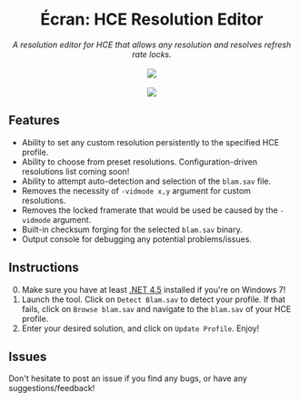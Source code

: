 <h1 align="center">Écran: HCE Resolution Editor</h1>
<p align="center">
	<i>A resolution editor for HCE that allows any resolution and resolves refresh rate locks.</i>
	<br><br>
	<img src="https://user-images.githubusercontent.com/10241434/34874894-df4ec85c-f7d5-11e7-900b-bc990ad799cc.png">
	<br><br>
	<img src="https://ci.appveyor.com/api/projects/status/isv41b4d477tid28?svg=true">
</p>

## Features

* Ability to set any custom resolution persistently to the specified HCE profile.
* Ability to choose from preset resolutions. Configuration-driven resolutions list coming soon!
* Ability to attempt auto-detection and selection of the `blam.sav` file.
* Removes the necessity of `-vidmode x,y` argument for custom resolutions.
* Removes the locked framerate that would be used be caused by the `-vidmode` argument.
* Built-in checksum forging for the selected `blam.sav` binary.
* Output console for debugging any potential problems/issues.

## Instructions

0. Make sure you have at least [.NET 4.5](https://www.microsoft.com/en-au/download/details.aspx?id=30653) installed if you're on Windows 7!
1. Launch the tool. Click on `Detect Blam.sav` to detect your profile. If that fails, click on `Browse blam.sav` and navigate to the `blam.sav` of your HCE profile.
2. Enter your desired solution, and click on `Update Profile`. Enjoy!

## Issues

Don't hesitate to post an issue if you find any bugs, or have any suggestions/feedback!
